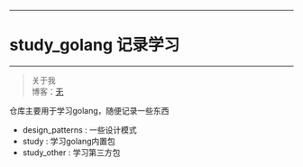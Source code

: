 
---
# study_golang 记录学习
-------------

> 关于我  
博客：[无](http://) 

仓库主要用于学习golang，随便记录一些东西
- design_patterns : 一些设计模式
- study : 学习golang内置包
- study_other : 学习第三方包




